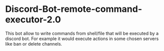 # Discord-Bot-remote-command-executor-2.0
This bot allow to write commands from shell/file that will be executed by a discord bot. For example it would execute actions in some chosen servers like ban or delete channels.
